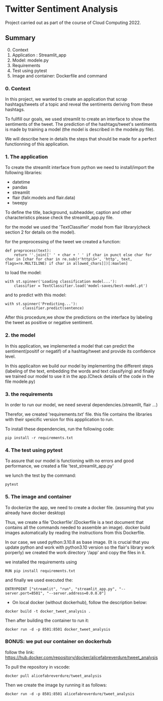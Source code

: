 # Twitter Sentiment Analysis

Project carried out as part of the course of Cloud Computing 2022.

## Summary

0. Context
1. Application : Streamlit_app
2. Model: modele.py
3. Requirements
4. Test using pytest
5. Image and container: Dockerfile and command

### 0. Context

In this project, we wanted to create an application that scrap hashtags/tweets of a topic and reveal the sentiments deriving from these hashtags.

To fullfill our goals, we used streamlit to create an interface to show the sentiments of the tweet. 
The prediction of the hashtags/tweet's sentiments is made by training a model (the model is described in the modele.py file). 

We will describe here in details the steps that should be made for a perfect functionning of this application.

### 1. The application

To create the streamlit interface from python we need to install/import the following libraries:
- datetime
- pandas
- streamlit
- flair (falir.models and flair.data)
- tweepy

To define the title, background, subheadder, caption and other characteristics please check the streamlit_app.py file.

for the model we used the 'TextClassifier' model from flair library(check section 2 for details on the model).

for the preprocessing of the tweet we created a function:

```
def preprocess(text):
    return ''.join([' ' + char + ' ' if char in punct else char for char in [char for char in re.sub(r'http\S+', 'http', text, flags=re.MULTILINE) if char in allowed_chars]])[:maxlen]
```

to load the model:

```
with st.spinner('Loading classification model...'):
    classifier = TextClassifier.load('model-saves/best-model.pt')
```
and to predict with this model:

```
with st.spinner('Predicting...'):
        classifier.predict(sentence)
```

After this procedure,we show the predictions on the interface by labeling the tweet as positive or negative sentiment.

### 2. the model

In this application, we implemented a model that can predict the sentiment(positif or negatif) of a hashtag/tweet and provide its confidence level. 

In this applicaiton we build our model by implementing the different steps (labeling of the text, embedding the words and text classifying) and finally we trained our model to use it in the app.(Check details of the code in the file modele.py)

### 3. the requirements

In order to run our model, we need several dependencies.(streamlit, flair ...)

Therefor, we created 'requirements.txt' file. this file contains the libraries with their speicific version for this appplication to run.

To install these dependencies, run the following code: 

```
pip install -r requirements.txt
```

### 4. The test using pytest

To assure that our model is functioning with no errors and good performance, we created a file 'test_streamlit_app.py'

we lunch the test by the command:

```
pytest
```
### 5. The image and container

To dockerize the app, we need to create a docker file. (assuming that you already have docker desktop)

Thus, we create a file 'Dockerfile'.(Dockerfile is a text document that contains all the commands needed to assemble an image).
docker build images automatically by reading the instructions from this Dockerfile.

In our case, we used python:3.10.8 as base image. (It is crucial that you update python and work with python3.10 version so the flair's library work porperly)
we created the work directory '/app' and copy the files in it.

we installed the requirements using 
```
RUN pip install requirements.txt
```

and finally we used executed the:
```
ENTRYPOINT ["streamlit", "run", "streamlit_app.py", "--server.port=8501", "--server.address=0.0.0.0"]
```

 - On local docker (without dockerhub), follow the description below:
```
docker build -t docker_tweet_analysis .
```

Then after building the container to run it:
```
docker run -d -p 8501:8501 docker_tweet_analysis
```

### BONUS: we put our container on dockerhub
follow the link: https://hub.docker.com/repository/docker/alicefabreverdure/tweet_analysis

To pull the repository in vscode: 
```
docker pull alicefabreverdure/tweet_analysis
```
Then we create the image by running it as follows:
```
docker run -d -p 8501:8501 alicefabreverdure/tweet_analysis
```
